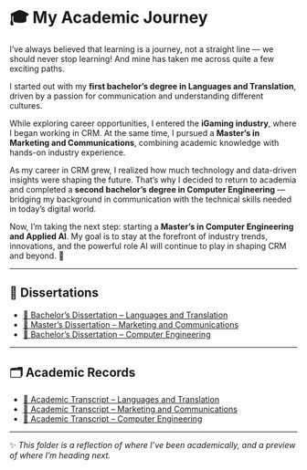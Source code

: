  # 🎓 My Academic Journey  

I’ve always believed that learning is a journey, not a straight line — we should never stop learning! And mine has taken me across quite a few exciting paths.  

I started out with my **first bachelor’s degree in Languages and Translation**, driven by a passion for communication and understanding different cultures.  

While exploring career opportunities, I entered the **iGaming industry**, where I began working in CRM. At the same time, I pursued a **Master’s in Marketing and Communications**, combining academic knowledge with hands-on industry experience.  

As my career in CRM grew, I realized how much technology and data-driven insights were shaping the future. That’s why I decided to return to academia and completed a **second bachelor’s degree in Computer Engineering** — bridging my background in communication with the technical skills needed in today’s digital world.  

Now, I’m taking the next step: starting a **Master’s in Computer Engineering and Applied AI**. My goal is to stay at the forefront of industry trends, innovations, and the powerful role AI will continue to play in shaping CRM and beyond. 🚀  

---

## 📑 Dissertations  
- [📘 Bachelor’s Dissertation – Languages and Translation](./Bachelor_Languages_Dissertation.pdf)  
- [📗 Master’s Dissertation – Marketing and Communications](./Master_Marketing_Dissertation.pdf)  
- [📕 Bachelor’s Dissertation – Computer Engineering](./Bachelor_Computer_Engineering_Dissertation.pdf)  

---

## 🗂️ Academic Records  
- [📄 Academic Transcript – Languages and Translation](./Transcript_Languages.pdf)  
- [📄 Academic Transcript – Marketing and Communications](./Transcript_Marketing.pdf)  
- [📄 Academic Transcript – Computer Engineering](./Transcript_Computer_Engineering.pdf)  

---

✨ *This folder is a reflection of where I’ve been academically, and a preview of where I’m heading next.*
